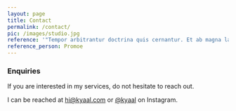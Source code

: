 ```yaml
---
layout: page
title: Contact
permalink: /contact/
pic: /images/studio.jpg
reference: '"Tempor arbitrantur doctrina quis cernantur. Et ab magna laboris, amet ullamco ne deserunt."'
reference_person: Promoe
---
```

### Enquiries

If you are interested in my services, do not hesitate to reach out.

I can be reached at [hi@kyaal.com](mailto:hi@kyaal.com) or [@kyaal](https://instagram.com/kyaal) on Instagram.
